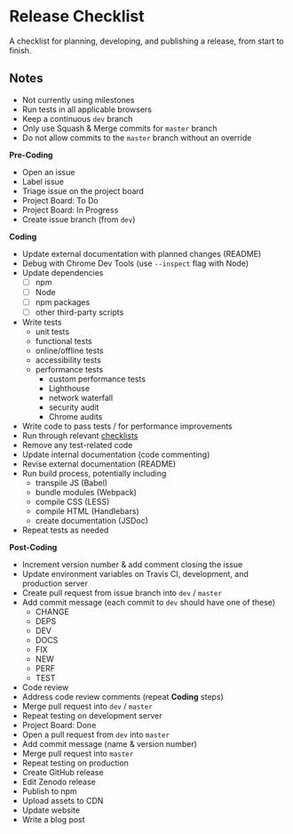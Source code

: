# Release Checklist

A checklist for planning, developing, and publishing a release, from start to finish.

## Notes
* Not currently using milestones
* Run tests in all applicable browsers
* Keep a continuous `dev` branch
* Only use Squash & Merge commits for `master` branch
* Do not allow commits to the `master` branch without an override

**Pre-Coding**
* Open an issue
* Label issue
* Triage issue on the project board
* Project Board: To Do
* Project Board: In Progress
* Create issue branch (from `dev`)

**Coding**
* Update external documentation with planned changes (README)
* Debug with Chrome Dev Tools (use `--inspect` flag with Node)
* Update dependencies
  - [ ] npm
  - [ ] Node
  - [ ] npm packages
  - [ ] other third-party scripts
* Write tests
  - unit tests
  - functional tests
  - online/offline tests
  - accessibility tests
  - performance tests
    - custom performance tests
    - Lighthouse
    - network waterfall
    - security audit
    - Chrome audits
* Write code to pass tests / for performance improvements
* Run through relevant [checklists][1]
* Remove any test-related code
* Update internal documentation (code commenting)
* Revise external documentation (README)
* Run build process, potentially including
  - transpile JS (Babel)
  - bundle modules (Webpack)
  - compile CSS (LESS)
  - compile HTML (Handlebars)
  - create documentation (JSDoc)
* Repeat tests as needed

**Post-Coding**
* Increment version number & add comment closing the issue
* Update environment variables on Travis CI, development, and production server
* Create pull request from issue branch into `dev` / `master`
* Add commit message (each commit to `dev` should have one of these)
  - CHANGE
  - DEPS
  - DEV
  - DOCS
  - FIX
  - NEW
  - PERF
  - TEST
* Code review
* Address code review comments (repeat **Coding** steps)
* Merge pull request into `dev` / `master`
* Repeat testing on development server
* Project Board: Done
* Open a pull request from `dev` into `master`
* Add commit message (name & version number)
* Merge pull request into `master`
* Repeat testing on production
* Create GitHub release
* Edit Zenodo release
* Publish to npm
* Upload assets to CDN
* Update website
* Write a blog post

[1]: https://github.com/dwhieb/utilities/tree/master/checklists
